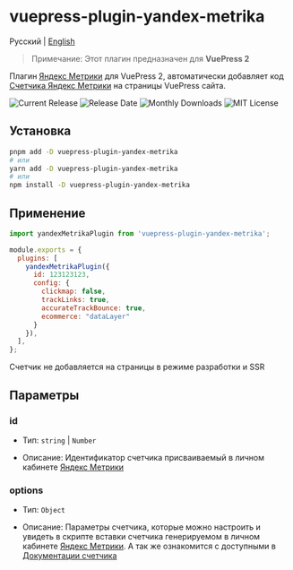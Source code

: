 # vuepress-plugin-yandex-metrika

Русский | [English](README.md)

> Примечание: Этот плагин предназначен для **VuePress 2**

Плагин [Яндекс Метрики](https://metrika.yandex.ru/) для VuePress 2, автоматически добавляет код [Счетчика Яндекс Метрики](https://yandex.ru/support/metrica/user-cases/general.html) на страницы VuePress сайта.

![Current Release](https://img.shields.io/github/release/voral/vuepress-plugin-yandex-metrika.svg?style=flat-square)
![Release Date](https://img.shields.io/github/release-date/voral/vuepress-plugin-yandex-metrika?style=flat-square)
![Monthly Downloads](https://img.shields.io/npm/dm/vuepress-plugin-yandex-metrika?style=flat-square)
![MIT License](https://img.shields.io/github/license/voral/vuepress-plugin-yandex-metrika.svg?style=flat-square)


## Установка

```bash
pnpm add -D vuepress-plugin-yandex-metrika
# или
yarn add -D vuepress-plugin-yandex-metrika
# или
npm install -D vuepress-plugin-yandex-metrika
```

## Применение

```js
import yandexMetrikaPlugin from 'vuepress-plugin-yandex-metrika';

module.exports = {
  plugins: [
    yandexMetrikaPlugin({
      id: 123123123,
      config: {
        clickmap: false,
        trackLinks: true,
        accurateTrackBounce: true,
        ecommerce: "dataLayer"         
      }
    }),
  ],
};
```
Счетчик не добавляется на страницы в режиме разработки и SSR

## Параметры

### id

- Тип: `string` | `Number`

- Описание: Идентификатор счетчика присваиваемый в личном кабинете [Яндекс Метрики](https://metrika.yandex.ru/list)

### options

- Тип: `Object`

- Описание: Параметры счетчика, которые можно настроить и увидеть в скрипте вставки счетчика генерируемом в личном кабинете [Яндекс Метрики](https://metrika.yandex.ru/list). А так же ознакомится с доступными в [Документации счетчика](https://yandex.ru/support/metrica/code/counter-initialize.html)



